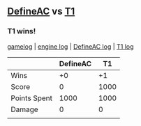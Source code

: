 ## [DefineAC](<../../DefineAC/README.md>) vs [T1](<../../T1/README.md>)
### T1 wins!

[gamelog](<gamelog.json>) | [engine log](<engine>) | [DefineAC log](<DefineAC>) | [T1 log](<T1>)

|              | DefineAC | T1   |
| ------------ | -------- | ---- |
| Wins         |       +0 |   +1 |
| Score        |        0 | 1000 |
| Points Spent |     1000 | 1000 |
| Damage       |        0 |    0 |
|              |          |      |
